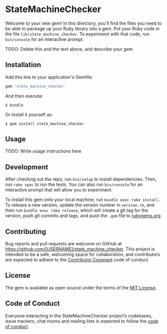 # StateMachineChecker

Welcome to your new gem! In this directory, you'll find the files you need to be able to package up your Ruby library into a gem. Put your Ruby code in the file `lib/state_machine_checker`. To experiment with that code, run `bin/console` for an interactive prompt.

TODO: Delete this and the text above, and describe your gem

## Installation

Add this line to your application's Gemfile:

```ruby
gem 'state_machine_checker'
```

And then execute:

    $ bundle

Or install it yourself as:

    $ gem install state_machine_checker

## Usage

TODO: Write usage instructions here

## Development

After checking out the repo, run `bin/setup` to install dependencies. Then, run `rake spec` to run the tests. You can also run `bin/console` for an interactive prompt that will allow you to experiment.

To install this gem onto your local machine, run `bundle exec rake install`. To release a new version, update the version number in `version.rb`, and then run `bundle exec rake release`, which will create a git tag for the version, push git commits and tags, and push the `.gem` file to [rubygems.org](https://rubygems.org).

## Contributing

Bug reports and pull requests are welcome on GitHub at https://github.com/[USERNAME]/state_machine_checker. This project is intended to be a safe, welcoming space for collaboration, and contributors are expected to adhere to the [Contributor Covenant](http://contributor-covenant.org) code of conduct.

## License

The gem is available as open source under the terms of the [MIT License](https://opensource.org/licenses/MIT).

## Code of Conduct

Everyone interacting in the StateMachineChecker project’s codebases, issue trackers, chat rooms and mailing lists is expected to follow the [code of conduct](https://github.com/[USERNAME]/state_machine_checker/blob/master/CODE_OF_CONDUCT.md).
